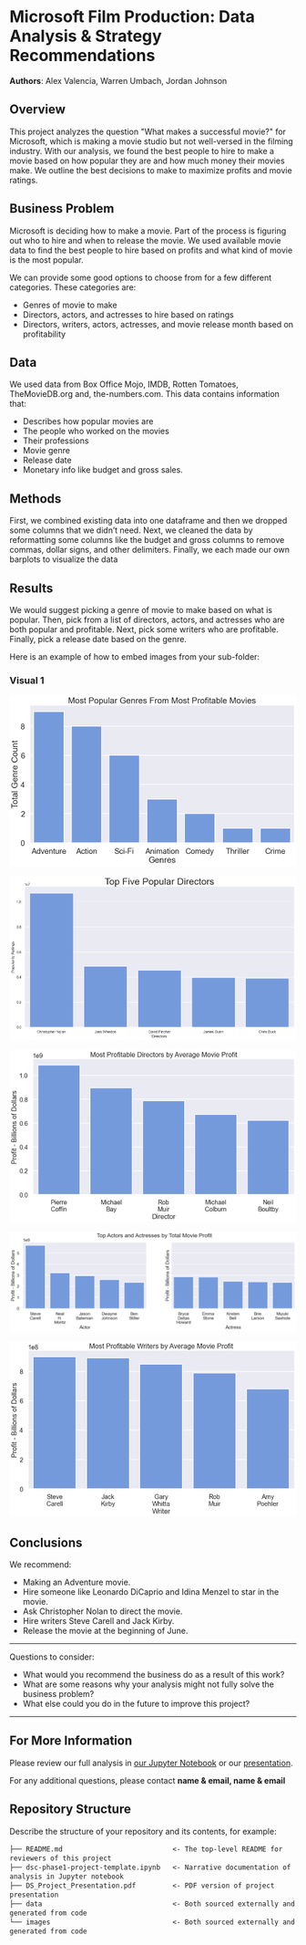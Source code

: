 # Microsoft Film Production: Data Analysis & Strategy Recommendations

**Authors**: Alex Valencia, Warren Umbach, Jordan Johnson

## Overview

This project analyzes the question "What makes a successful movie?" for Microsoft, which is making a movie studio but not well-versed in the filming industry. With our analysis, we found the best people to hire to make a movie based on how popular they are and how much money their movies make. We outline the best decisions to make to maximize profits and movie ratings.

## Business Problem

Microsoft is deciding how to make a movie. Part of the process is figuring out who to hire and when to release the movie. We used available movie data to find the best people to hire based on profits and what kind of movie is the most popular.

We can provide some good options to choose from for a few different categories. These categories are:

* Genres of movie to make
* Directors, actors, and actresses to hire based on ratings 
* Directors, writers, actors, actresses, and movie release month based on profitability

## Data

We used data from Box Office Mojo, IMDB, Rotten Tomatoes, TheMovieDB.org and, the-numbers.com. This data contains information that:

* Describes how popular movies are
* The people who worked on the movies
* Their professions
* Movie genre
* Release date
* Monetary info like budget and gross sales.

## Methods

First, we combined existing data into one dataframe and then we dropped some columns that we didn’t need.
Next, we cleaned the data by reformatting some columns like the budget and gross columns to remove commas, dollar signs, and other delimiters.
Finally, we each made our own barplots to visualize the data

## Results

We would suggest picking a genre of movie to make based on what is popular. 
Then, pick from a list of directors, actors, and actresses who are both popular and profitable.
Next, pick some writers who are profitable.
Finally, pick a release date based on the genre.

Here is an example of how to embed images from your sub-folder:

### Visual 1
![graph1](./images/PopGenres.png)

![graph2](./images/TopPopDirectos.png)

![graph3](./images/ProfitableDirectors.png)

![graph4](./images/ProfitableActorsActresses.png)

![graph5](./images/ProfitableWriters.png)

## Conclusions

We recommend: 
* Making an Adventure movie. 
* Hire someone like Leonardo DiCaprio and Idina Menzel to star in the movie. 
* Ask Christopher Nolan to direct the movie.
* Hire writers Steve Carell and Jack Kirby. 
* Release the movie at the beginning of June.


***
Questions to consider: 
* What would you recommend the business do as a result of this work?
* What are some reasons why your analysis might not fully solve the business problem?
* What else could you do in the future to improve this project?
***

## For More Information

Please review our full analysis in [our Jupyter Notebook](./dsc-phase1-project-template.ipynb) or our [presentation](./DS_Project_Presentation.pdf).

For any additional questions, please contact **name & email, name & email**

## Repository Structure

Describe the structure of your repository and its contents, for example:

```
├── README.md                           <- The top-level README for reviewers of this project
├── dsc-phase1-project-template.ipynb   <- Narrative documentation of analysis in Jupyter notebook
├── DS_Project_Presentation.pdf         <- PDF version of project presentation
├── data                                <- Both sourced externally and generated from code
└── images                              <- Both sourced externally and generated from code